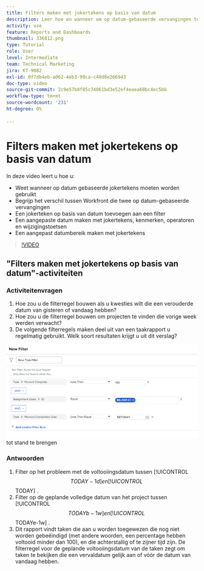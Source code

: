 ```yaml
---
title: Filters maken met jokertekens op basis van datum
description: Leer hoe en wanneer om op datum-gebaseerde vervangingen te gebruiken en hoe te om een filter te bouwen dat op de huidige datum wordt gebaseerd.
activity: use
feature: Reports and Dashboards
thumbnail: 336812.png
type: Tutorial
role: User
level: Intermediate
team: Technical Marketing
jira: KT-9082
exl-id: 0f7db4eb-a062-4eb3-99ca-c40d8e266943
doc-type: video
source-git-commit: 2c9e57b8f85c74061bd3e52ef4eaea60bc4ec5bb
workflow-type: tm+mt
source-wordcount: '231'
ht-degree: 0%

---
```


# Filters maken met jokertekens op basis van datum

In deze video leert u hoe u:

* Weet wanneer op datum gebaseerde jokertekens moeten worden gebruikt
* Begrijp het verschil tussen Workfront die twee op datum-gebaseerde vervangingen
* Een jokerteken op basis van datum toevoegen aan een filter
* Een aangepaste datum maken met jokertekens, kenmerken, operatoren en wijzigingstoetsen
* Een aangepast datumbereik maken met jokertekens

>[!VIDEO](https://video.tv.adobe.com/v/336812/?quality=12&learn=on)


## &quot;Filters maken met jokertekens op basis van datum&quot;-activiteiten


### Activiteitenvragen

1. Hoe zou u de filterregel bouwen als u kwesties wilt die een verouderde datum van gisteren of vandaag hebben?
1. Hoe zou u de filterregel bouwen om projecten te vinden die vorige week werden verwacht?
1. De volgende filterregels maken deel uit van een taakrapport u regelmatig gebruikt. Welk soort resultaten krijgt u uit dit verslag?

![ een beeld van het scherm om een taakfilter met een op datum-gebaseerde vervanging ](assets/date-wildcard-answer-1.png) tot stand te brengen

### Antwoorden

1. Filter op het probleem met de voltooiingsdatum tussen [!UICONTROL $$TODAY-1d] en [!UICONTROL $$TODAY] .
1. Filter op de geplande volledige datum van het project tussen [!UICONTROL $$TODAYb-1w] en [!UICONTROL $$TODAYe-1w] .
1. Dit rapport vindt taken die aan u worden toegewezen die nog niet worden gebeëindigd (met andere woorden, een percentage hebben voltooid minder dan 100), en die achterstallig of te zijner tijd zijn. De filterregel voor de geplande voltooiingsdatum van de taken zegt om taken te bekijken die een vervaldatum gelijk aan of vóór de datum van vandaag hebben.
